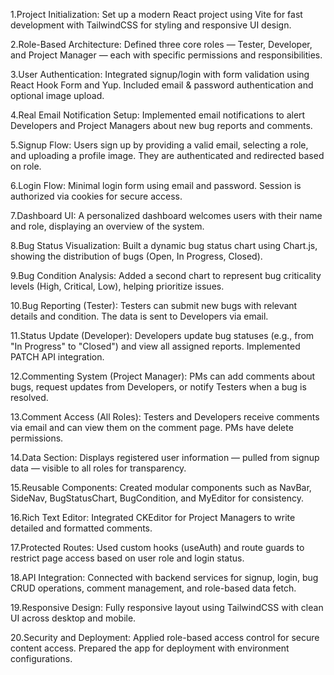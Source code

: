 1.Project Initialization: Set up a modern React project using Vite for fast development with TailwindCSS for styling and responsive UI design.

2.Role-Based Architecture: Defined three core roles — Tester, Developer, and Project Manager — each with specific permissions and responsibilities.

3.User Authentication: Integrated signup/login with form validation using React Hook Form and Yup. Included email & password authentication and optional image upload.

4.Real Email Notification Setup: Implemented email notifications to alert Developers and Project Managers about new bug reports and comments.

5.Signup Flow: Users sign up by providing a valid email, selecting a role, and uploading a profile image. They are authenticated and redirected based on role.

6.Login Flow: Minimal login form using email and password. Session is authorized via cookies for secure access.

7.Dashboard UI: A personalized dashboard welcomes users with their name and role, displaying an overview of the system.

8.Bug Status Visualization: Built a dynamic bug status chart using Chart.js, showing the distribution of bugs (Open, In Progress, Closed).

9.Bug Condition Analysis: Added a second chart to represent bug criticality levels (High, Critical, Low), helping prioritize issues.

10.Bug Reporting (Tester): Testers can submit new bugs with relevant details and condition. The data is sent to Developers via email.

11.Status Update (Developer): Developers update bug statuses (e.g., from "In Progress" to "Closed") and view all assigned reports. Implemented PATCH API integration.

12.Commenting System (Project Manager): PMs can add comments about bugs, request updates from Developers, or notify Testers when a bug is resolved.

13.Comment Access (All Roles): Testers and Developers receive comments via email and can view them on the comment page. PMs have delete permissions.

14.Data Section: Displays registered user information — pulled from signup data — visible to all roles for transparency.

15.Reusable Components: Created modular components such as NavBar, SideNav, BugStatusChart, BugCondition, and MyEditor for consistency.

16.Rich Text Editor: Integrated CKEditor for Project Managers to write detailed and formatted comments.

17.Protected Routes: Used custom hooks (useAuth) and route guards to restrict page access based on user role and login status.

18.API Integration: Connected with backend services for signup, login, bug CRUD operations, comment management, and role-based data fetch.

19.Responsive Design: Fully responsive layout using TailwindCSS with clean UI across desktop and mobile.

20.Security and Deployment: Applied role-based access control for secure content access. Prepared the app for deployment with environment configurations.
